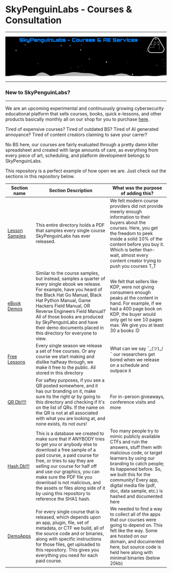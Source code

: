# SkyPenguinLabs - Courses & Consultation
---

![SplBanner](./Assets/SkyPenguinLabsGithubBackground.png)

---
### New to SkyPenguinLabs?
---

We are an upcoming experimental and continuously growing cybersecurity educational platform that sells courses, books, quick e-lessons, and other products basically monthly all on our shop for you to purchase [here](skypenguinlabs.etsy.com). 

Tired of expensive courses?
Tired of outdated BS?
Tired of AI generated annoyance?
Tired of content creators claiming to save your carrer?

No BS here, our courses are fairly evaluated through a pretty damn killer spreadsheet and created with large amounts of care, as everything from every piece of art, scheduling, and platform development belongs to SkyPenguinLabs. 

This repository is a perfect example of how open we are. Just check out the sections in this repository below.

| Section name | Section Description | What was the purpose of adding this? | 
| ------------ | ------------------- | ------------------------------------ | 
| [Lesson Samples](./CourseSamples) | This entire directory holds a PDF that samples every single course SkyPenguinLabs has ever released. | We felt modern course providers did not provide meerly enough information to their buyers about the courses. Here, you get the freedom to peek inside a solid 10% of the content before you buy it.  Which is better than- wait, almost every content creator trying to push you courses T_T 
| [eBook Demos](./EbookSamples) | Similar to the course samples, but instead, samples a quarter of every single ebook we release. For example, have you heard of the Black Hat Go Manual, Black Hat Python Manual, Game Hackers Field Manual, OR Reverse Engineers Field Manual? All of those books are produced by SkyPenguinLabs and have their demo documents placed in this directory for everyone to view. | We felt that sellers like KDP, were not giving consumers enough peaks at the content in hand. For example, if we had a 400 page book on KDP, the buyer would only get to see 10 pages max. We give you at least 30 a books :D | 
| [Free Lessons](./Free_Lessons) | Every single season we release a set of free courses. Or any course we start making and dislike halfway through, we make it free to the public. All stored in this directory | What can we say ¯\_(ツ)_/¯ our researchers get bored when we release on a schedule and outpace it 
| [QR Db!!!!](./QRs) | For saftey purposes, if you see a QR posted somewhere, and it has our branding on it, make sure its the right qr by going to this directory and checking if it's on the list of QRs. If the name on the QR is not at all associated with what you are looking at, and none exists, its not ours! | For in-person giveaways, conference visits and more
| [Hash Db!!!](./CourseResources/HelpUsFightPiracy) | This is a database we created to make sure that if ANYBODY tries to get you or anybody else to download a free sample of a paid course, a paid course for free, or tries to say they are selling our course for half off and use our graphics, you can make sure the PDF file you download  is not malicious, and the assets or files along side of it by using this repository to reference the SHA1 hash. | Too many people try to mimic publicly available CTFs and ruin the answers, stuff them with malicious code, or target learners by using our branding to catch people; its happened before. So, we built this for the community! Every app, digital media file (pdf, doc, data sample, etc.) is hashed and documented here 
| [DemoApps](./DemoApps) | For every single course that is released, which depends upon an app, plugin, file, set of metadata, or CTF we build, all of the source code and or binaries, along with specific instructions for those files, get uploaded to this repository. This gives you everything you need for each paid course. | We needed to find a way to collect all of the apps that our courses were going to depend on. This felt like the way. Some are hosted on our domain, and documented here, but source code is held here along with minimal binaries (below 20kb) 

